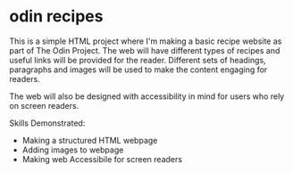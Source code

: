 # odin recipes

This is a simple HTML project where I'm making a basic recipe website as part of The Odin Project. The web will have different types of recipes and useful links will be provided for the reader. Different sets of headings, paragraphs and images will be used to make the content engaging for readers.

The web will also be designed with accessibility in mind for users who rely on screen readers.

Skills Demonstrated:
- Making a structured HTML webpage
- Adding images to webpage
- Making web Accessibile for screen readers
